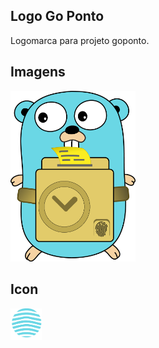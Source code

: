 ## Logo Go Ponto

Logomarca para projeto goponto.

## Imagens

<img src="https://github.com/goponto/goponto-logo/raw/master/goponto-gopher.png" width="200px">

## Icon

<img src="https://github.com/goponto/goponto-logo/raw/master/goponto-ico.png" width="50px">
